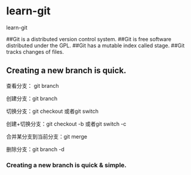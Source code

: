 # learn-git
learn-git

##Git is a distributed version control system.
##Git is free software distributed under the GPL.
##Git has a mutable index called stage.
##Git tracks changes of files.
## Creating a new branch is quick.


查看分支： git branch

创建分支：git branch <name>

切换分支：git checkout <name>或者git switch <name>

创建+切换分支：git checkout -b <name>或者git switch -c <name>

合并某分支到当前分支：git merge <name>

删除分支：git branch -d <name>


### Creating a new branch is quick & simple.